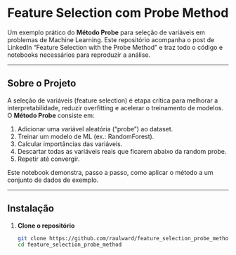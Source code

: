 # Feature Selection com Probe Method

Um exemplo prático do **Método Probe** para seleção de variáveis em problemas de Machine Learning. Este repositório acompanha o post de LinkedIn “Feature Selection with the Probe Method” e traz todo o código e notebooks necessários para reproduzir a análise.

---

## Sobre o Projeto

A seleção de variáveis (feature selection) é etapa crítica para melhorar a interpretabilidade, reduzir overfitting e acelerar o treinamento de modelos. O **Método Probe** consiste em:

1. Adicionar uma variável aleatória (“probe”) ao dataset.  
2. Treinar um modelo de ML (ex.: RandomForest).  
3. Calcular importâncias das variáveis.  
4. Descartar todas as variáveis reais que ficarem abaixo da random probe.  
5. Repetir até convergir.

Este notebook demonstra, passo a passo, como aplicar o método a um conjunto de dados de exemplo.

---

## Instalação

1. **Clone o repositório**  
   ```bash
   git clone https://github.com/raulward/feature_selection_probe_method.git
   cd feature_selection_probe_method
